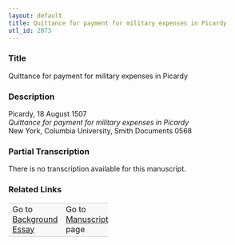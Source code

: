```yaml
---  
layout: default  
title: Quittance for payment for military expenses in Picardy  
utl_id: 2073
---
```


### Title

Quittance for payment for military expenses in Picardy


### Description

<p>Picardy, 18 August 1507<br /><em>Quittance for payment for military expenses in Picardy</em><br />
New York, Columbia University, Smith Documents 0568</p>



### Partial Transcription

<p>There is no transcription available for this manuscript.</p>



### Related Links

<table border="0.5" cellpadding="1" cellspacing="1" style="width: 200px; background-color:#F8F8F8;">
    <tbody style="border-color:#ccc">
        <tr style="border-color:#ccc">
            <td>Go to <a href="https://centerfordigitalhumanities.github.io/Newberry-French-paleography/essay/2073" target="_blank">Background Essay</a></td>
            <td>Go to <a href="https://centerfordigitalhumanities.github.io/Newberry-French-paleography/www/record.html?id=2073" target="_blank">Manuscript</a> page</td>
        </tr>
    </tbody>
</table>
